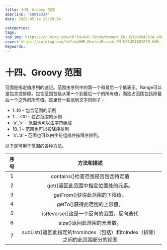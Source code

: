 ```yaml
---
title: 十四、Groovy 范围
abbrlink: '5891e334'
date: 2022-05-14 22:29:54

categories:
tags:
top_img: https://cn.bing.com/th?id=OHR.TenderMoment_EN-US3269942524_UHD.jpg
cover: https://cn.bing.com/th?id=OHR.MentonFrance_EN-US3424001829_UHD.jpg
keywords:  
---
```

# 十四、Groovy 范围

范围是指定值序列的速记。范围由序列中的第一个和最后一个值表示，Range可以是包含或排除。包含范围包括从第一个到最后一个的所有值，而独占范围包括除最后一个之外的所有值。这里有一些范例文字的例子 –

- 1..10 – 包含范围的示例
- 1 .. <10 – 独占范围的示例
- ‘a’..’x’ – 范围也可以由字符组成
- 10..1 – 范围也可以按降序排列
- ‘x’..’a’ – 范围也可以由字符组成并按降序排列。

以下是可用于范围的各种方法。

| 序号 |                          方法和描述                          |
| :--: | :----------------------------------------------------------: |
|  1   |               contains()检查范围是否包含特定值               |
|  2   |             get()返回此范围中指定位置处的元素。              |
|  3   |                getFrom()获得此范围的下限值。                 |
|  4   |                 getTo()获得此范围的上限值。                  |
|  5   |           isReverse()这是一个反向的范围，反向迭代            |
|  6   |                  size()返回此范围的元素数。                  |
|  7   | subList()返回此指定的fromIndex（包括）和toIndex（排除）之间的此范围部分的视图 |